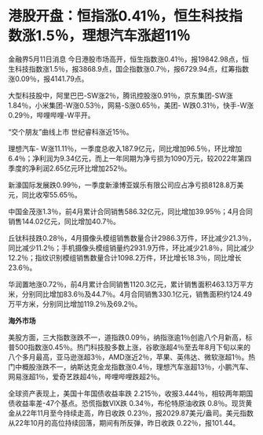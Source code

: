 # 港股开盘：恒指涨0.41％，恒生科技指数涨1.5％，理想汽车涨超11％

金融界5月11日消息
今日港股市场高开，恒生指数涨0.41％，报19842.98点，恒生科技指数涨1.5％，报3868.9点，国企指数涨0.7％，报6729.94点，红筹指数涨0.09％，报4141.79点。

大型科技股中，阿里巴巴-SW涨2％，腾讯控股涨0.91％，京东集团-SW涨1.84％，小米集团-W涨0.53％，网易-S涨0.65％，美团-
W跌0.31％，快手-W涨0.29％，哔哩哔哩-W平开。

“交个朋友”曲线上市 世纪睿科涨近15％。

理想汽车-
W涨11.11％，一季度总收入187.9亿元，同比增加96.5％，环比增加6.4％；净利润为9.34亿元，而上一年同期为净亏损为1090万元，较2022年第四季度的净利润2.65亿元环比增加252％。

新濠国际发展跌0.99％，一季度新濠博亚娱乐有限公司应占净亏损8128.8万美元，同比收窄55.65％。

中国金茂涨1.3％，前4月累计合同销售586.32亿元，同比增加39.95％；4月合同销售144.02亿元，同比增加40.7％。

丘钛科技跌0.28％，4月摄像头模组销售数量合计2986.3万件，环比减少21.3％，同比减少11.2％；手机摄像头模组销量约2931.9万件，环比减少21.8％，同比减少12.2％；指纹识别模组销售数量合计1098.2万件，环比增长18.3％，同比增长23.6％。

华润置地涨0.72％，前4月累计合同销售1120.3亿元，累计销售面积463.13万平方米，分别同比增加83.6％及44.7％。4月合同销售330.1亿元，销售面积约124.49万平方米，分别同比增加119.2％及69.2％。

**海外市场**

美股方面，三大指数涨跌不一，道指跌0.09％，纳指涨逾1％创逾八个月新高，标普500指数涨0.45％。热门科技股多数上涨，谷歌涨超4％至去年8月下旬以来的八个多月最高，亚马逊涨超3％，AMD涨近2％，苹果、英伟达、微软涨超1％。热门中概股涨跌不一，纳斯达克金龙指数涨0.4％，理想汽车涨超13％，小鹏汽车、网易涨超1％，爱奇艺跌超4％，哔哩哔哩跌超2％。

全球资产表现上，美国十年国债收益率跌 2.215％，收报3.444％，相较两年期国债收益率差-47个基点。恐慌指数VIX跌 0.34％，布伦特原油收跌
0.8％。现货黄金从22年11月至今持续走高，昨日收跌 0.23％，报2029.87美元/盎司。美元指数从22年10月的高位持续回落，期间有所反弹，昨日收跌
0.22％，报101.44。

